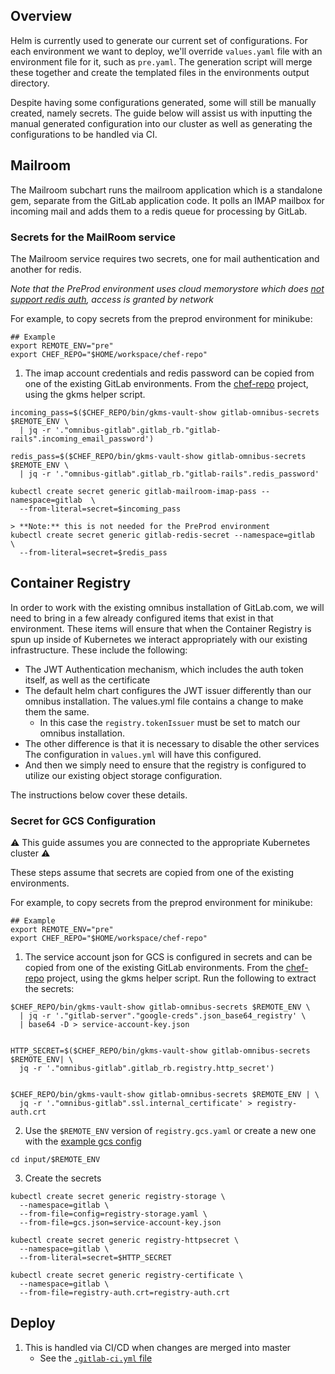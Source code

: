 ## Overview

Helm is currently used to generate our current set of configurations.  For each
environment we want to deploy, we'll override `values.yaml` file with an
environment file for it, such as `pre.yaml`.  The generation script will merge
these together and create the templated files in the environments output
directory.

Despite having some configurations generated, some will still be manually
created, namely secrets. The guide below will assist us with inputting the
manual generated configuration into our cluster as well as generating the
configurations to be handled via CI.

## Mailroom

The Mailroom subchart runs the mailroom application which is a standalone
gem, separate from the GitLab application code. It polls an IMAP mailbox for
incoming mail and adds them to a redis queue for processing by GitLab.

### Secrets for the MailRoom service

The Mailroom service requires two secrets, one for mail authentication
and another for redis.

_Note that the PreProd environment uses cloud memorystore which does
[not support redis auth](https://stackoverflow.com/questions/52122294/how-to-add-password-to-google-cloud-memorystore),
access is granted by network_

For example, to copy secrets from the preprod environment for minikube:

```
## Example
export REMOTE_ENV="pre"
export CHEF_REPO="$HOME/workspace/chef-repo"
```

1. The imap account credentials and redis password
   can be copied from one of the existing GitLab environments.
   From the [chef-repo](https://ops.gitlab.net/gitlab-cookbooks/chef-repo/)
   project, using the gkms helper script.

```
incoming_pass=$($CHEF_REPO/bin/gkms-vault-show gitlab-omnibus-secrets $REMOTE_ENV \
  | jq -r '."omnibus-gitlab".gitlab_rb."gitlab-rails".incoming_email_password')

redis_pass=$($CHEF_REPO/bin/gkms-vault-show gitlab-omnibus-secrets $REMOTE_ENV \
  | jq -r '."omnibus-gitlab".gitlab_rb."gitlab-rails".redis_password'

kubectl create secret generic gitlab-mailroom-imap-pass --namespace=gitlab  \
  --from-literal=secret=$incoming_pass

> **Note:** this is not needed for the PreProd environment
kubectl create secret generic gitlab-redis-secret --namespace=gitlab  \
  --from-literal=secret=$redis_pass
```

## Container Registry

In order to work with the existing omnibus installation of GitLab.com, we will
need to bring in a few already configured items that exist in that environment.
These items will ensure that when the Container Registry is spun up inside of
Kubernetes we interact appropriately with our existing infrastructure.  These
include the following:
  * The JWT Authentication mechanism, which includes the auth token itself, as
    well as the certificate
  * The default helm chart configures the JWT issuer differently than our
    omnibus installation.  The values.yml file contains a change to make them
    the same.
      * In this case the `registry.tokenIssuer` must be set to match our omnibus
        installation.
  * The other difference is that it is necessary to disable the other services
    The configuration in `values.yml` will have this configured.
  * And then we simply need to ensure that the registry is configured to utilize
    our existing object storage configuration.

The instructions below cover these details.

### Secret for GCS Configuration

:warning: This guide assumes you are connected to the appropriate Kubernetes
cluster :warning:

These steps assume that secrets are copied from one of the existing
environments.

For example, to copy secrets from the preprod environment for minikube:

```
## Example
export REMOTE_ENV="pre"
export CHEF_REPO="$HOME/workspace/chef-repo"
```

1. The service account json for GCS is configured in secrets
   and can be copied from one of the existing GitLab environments.
   From the [chef-repo](https://ops.gitlab.net/gitlab-cookbooks/chef-repo/)
   project, using the gkms helper script. Run the following to extract
   the secrets:

```
$CHEF_REPO/bin/gkms-vault-show gitlab-omnibus-secrets $REMOTE_ENV \
  | jq -r '."gitlab-server"."google-creds".json_base64_registry' \
  | base64 -D > service-account-key.json


HTTP_SECRET=$($CHEF_REPO/bin/gkms-vault-show gitlab-omnibus-secrets $REMOTE_ENV| \
  jq -r '."omnibus-gitlab".gitlab_rb.registry.http_secret')


$CHEF_REPO/bin/gkms-vault-show gitlab-omnibus-secrets $REMOTE_ENV | \
  jq -r '."omnibus-gitlab".ssl.internal_certificate' > registry-auth.crt
```

2. Use the `$REMOTE_ENV` version of `registry.gcs.yaml` or create a new one with the
   [example gcs config](https://gitlab.com/charts/gitlab/blob/master/examples/objectstorage/registry.gcs.yaml)

```
cd input/$REMOTE_ENV
```

3. Create the secrets

```
kubectl create secret generic registry-storage \
  --namespace=gitlab \
  --from-file=config=registry-storage.yaml \
  --from-file=gcs.json=service-account-key.json

kubectl create secret generic registry-httpsecret \
  --namespace=gitlab \
  --from-literal=secret=$HTTP_SECRET

kubectl create secret generic registry-certificate \
  --namespace=gitlab \
  --from-file=registry-auth.crt=registry-auth.crt
```

## Deploy

1. This is handled via CI/CD when changes are merged into master
    * See the [`.gitlab-ci.yml` file](../.gitlab-ci.yml)
